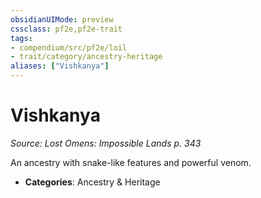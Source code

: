 ```yaml
---
obsidianUIMode: preview
cssclass: pf2e,pf2e-trait
tags:
- compendium/src/pf2e/loil
- trait/category/ancestry-heritage
aliases: ["Vishkanya"]
---
```

# Vishkanya  
*Source: Lost Omens: Impossible Lands p. 343*  

An ancestry with snake-like features and powerful venom.

- **Categories**: Ancestry & Heritage